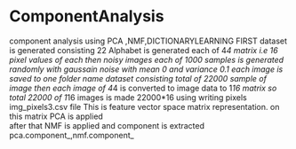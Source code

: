 # ComponentAnalysis
component analysis  using PCA ,NMF,DICTIONARYLEARNING
FIRST dataset is generated consisting 22 Alphabet is generated each of 4*4 matrix i.e 16 pixel values of each
then noisy images each of 1000 samples is generated randomly with gaussain noise with mean 0 and variance 0.1
each image is saved to one folder name dataset consisting total of 22000 sample of image
then each image of 4*4 is converted to image data to 1*16 matrix
so total 22000 of 1*16 images is made 22000*16 using writing pixels img_pixels3.csv file
This is feature vector space matrix representation.
on this matrix PCA is applied  
after that NMF  is applied
and component is extracted pca.component_,nmf.component_






